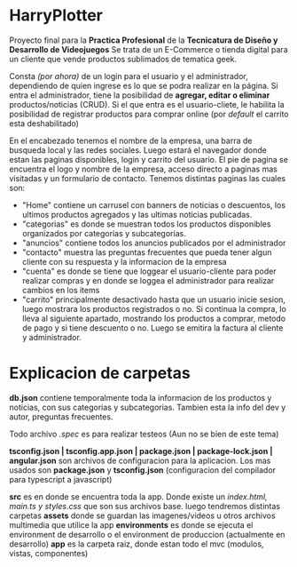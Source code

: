 # HarryPlotter

Proyecto final para la **Practica Profesional** de la **Tecnicatura de Diseño y Desarrollo de Videojuegos**
Se trata de un E-Commerce o tienda digital para un cliente que vende productos sublimados de tematica geek.

Consta _(por ahora)_ de un login para el usuario y el administrador, dependiendo de quien ingrese es lo que se podra realizar en la página. 
Si entra el administrador, tiene la posibilidad de **agregar, editar o eliminar** productos/noticias (CRUD). Si el que entra es el usuario-cliete, le habilita la posibilidad de registrar productos para comprar online (por _default_ el carrito esta deshabilitado)

En el encabezado tenemos el nombre de la empresa, una barra de busqueda local y las redes sociales. Luego estará el navegador donde estan las paginas disponibles, login y carrito del usuario.
El pie de pagina se encuentra el logo y nombre de la empresa, acceso directo a paginas mas visitadas y un formulario de contacto.
Tenemos distintas paginas las cuales son:
* "Home" contiene un carrusel con banners de noticias o descuentos, los ultimos productos agregados y las ultimas noticias publicadas.
* "categorias" es donde se muestran todos los productos disponibles organizados por categorias y subcategorias.
* "anuncios" contiene todos los anuncios publicados por el administrador
* "contacto" muestra las preguntas frecuentes que pueda tener algun cliente con su respuesta y la informacion de la empresa 
* "cuenta" es donde se tiene que loggear el usuario-cliente para poder realizar compras y en donde se loggea el administrador para realizar cambios en los items
* "carrito" principalmente desactivado hasta que un usuario inicie sesion, luego mostrara los productos registrados o no. Si continua la compra, lo lleva al siguiente apartado, mostrando los productos a comprar, metodo de pago y si tiene descuento o no. Luego se emitira la factura al cliente y administrador.

# Explicacion de carpetas

**db.json** contiene temporalmente toda la informacion de los productos y noticias, con sus categorias y subcategorias. Tambien esta la info del dev y autor, preguntas frecuentes.

Todo archivo _.spec_ es para realizar testeos (Aun no se bien de este tema)

**tsconfig.json | tsconfig.app.json | package.json | package-lock.json | angular.json** son archivos de configuracion para la aplicacion. Los mas usados son **package.json** y **tsconfig.json** (configuracion del compilador para typescript a javascript)

**src** es en donde se encuentra toda la app. Donde existe un _index.html, main.ts y styles.css_ que son sus archivos base. luego tendremos distintas carpetas
**assets** donde se guardan las imagenes/videos u otros archivos multimedia que utilice la app
**environments** es donde se ejecuta el environment de desarrollo o el environment de produccion (actualmente en desarrollo)
**app** es la carpeta raiz, donde estan todo el mvc (modulos, vistas, componentes)